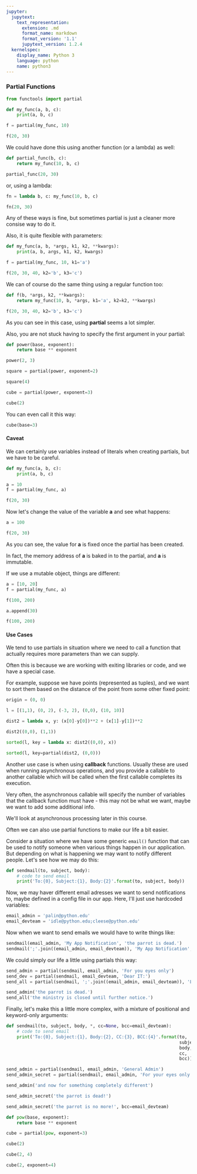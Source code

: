 ```yaml
---
jupyter:
  jupytext:
    text_representation:
      extension: .md
      format_name: markdown
      format_version: '1.1'
      jupytext_version: 1.2.4
  kernelspec:
    display_name: Python 3
    language: python
    name: python3
---
```


### Partial Functions

```python
from functools import partial
```

```python
def my_func(a, b, c):
    print(a, b, c)
```

```python
f = partial(my_func, 10)
```

```python
f(20, 30)
```

We could have done this using another function (or a lambda) as well:

```python
def partial_func(b, c):
    return my_func(10, b, c)
```

```python
partial_func(20, 30)
```

or, using a lambda:

```python
fn = lambda b, c: my_func(10, b, c)
```

```python
fn(20, 30)
```

Any of these ways is fine, but sometimes partial is just a cleaner more consise way to do it.

Also, it is quite flexible with parameters:

```python
def my_func(a, b, *args, k1, k2, **kwargs):
    print(a, b, args, k1, k2, kwargs)
```

```python
f = partial(my_func, 10, k1='a')
```

```python
f(20, 30, 40, k2='b', k3='c')
```

We can of course do the same thing using a regular function too:

```python
def f(b, *args, k2, **kwargs):
    return my_func(10, b, *args, k1='a', k2=k2, **kwargs)
```

```python
f(20, 30, 40, k2='b', k3='c')
```

As you can see in this case, using **partial** seems a lot simpler.


Also, you are not stuck having to specify the first argument in your partial:

```python
def power(base, exponent):
    return base ** exponent
```

```python
power(2, 3)
```

```python
square = partial(power, exponent=2)
```

```python
square(4)
```

```python
cube = partial(power, exponent=3)
```

```python
cube(2)
```

You can even call it this way:

```python
cube(base=3)
```

#### Caveat


We can certainly use variables instead of literals when creating partials, but we have to be careful.

```python
def my_func(a, b, c):
    print(a, b, c)
```

```python
a = 10
f = partial(my_func, a)
```

```python
f(20, 30)
```

Now let's change the value of the variable **a** and see what happens:

```python
a = 100
```

```python
f(20, 30)
```

As you can see, the value for **a** is fixed once the partial has been created.

In fact, the memory address of **a** is baked in to the partial, and **a** is immutable.


If we use a mutable object, things are different:

```python
a = [10, 20]
f = partial(my_func, a)
```

```python
f(100, 200)
```

```python
a.append(30)
```

```python
f(100, 200)
```

#### Use Cases


We tend to use partials in situation where we need to call a function that actually requires more parameters than we can supply.

Often this is because we are working with exiting libraries or code, and we have a special case.


For example, suppose we have points (represented as tuples), and we want to sort them based on the distance of the point from some other fixed point:

```python
origin = (0, 0)
```

```python
l = [(1,1), (0, 2), (-3, 2), (0,0), (10, 10)]
```

```python
dist2 = lambda x, y: (x[0]-y[0])**2 + (x[1]-y[1])**2
```

```python
dist2((0,0), (1,1))
```

```python
sorted(l, key = lambda x: dist2((0,0), x))
```

```python
sorted(l, key=partial(dist2, (0,0)))
```

Another use case is when using **callback** functions. Usually these are used when running asynchronous operations, and you provide a callable to another callable which will be called when the first callable completes its execution.

Very often, the asynchronous callable will specify the number of variables that the callback function must have - this may not be what we want, maybe we want to add some additional info.


We'll look at asynchronous processing later in this course.


Often we can also use partial functions to make our life a bit easier.

Consider a situation where we have some generic `email()` function that can be used to notify someone when various things happen in our application. But depending on what is happening we may want to notify different people. Let's see how we may do this:

```python
def sendmail(to, subject, body):
    # code to send email
    print('To:{0}, Subject:{1}, Body:{2}'.format(to, subject, body))
```

Now, we may haver different email adresses we want to send notifications to, maybe defined in a config file in our app. Here, I'll just use hardcoded variables:

```python
email_admin = 'palin@python.edu'
email_devteam = 'idle@python.edu;cleese@python.edu'
```

Now when we want to send emails we would have to write things like:

```python
sendmail(email_admin, 'My App Notification', 'the parrot is dead.')
sendmail(';'.join((email_admin, email_devteam)), 'My App Notification', 'the ministry is closed until further notice.')
```

We could simply our life a little using partials this way:

```python
send_admin = partial(sendmail, email_admin, 'For you eyes only')
send_dev = partial(sendmail, email_devteam, 'Dear IT:')
send_all = partial(sendmail, ';'.join((email_admin, email_devteam)), 'Loyal Subjects')
```

```python
send_admin('the parrot is dead.')
send_all('the ministry is closed until further notice.')
```

Finally, let's make this a little more complex, with a mixture of positional and keyword-only arguments:

```python
def sendmail(to, subject, body, *, cc=None, bcc=email_devteam):
    # code to send email
    print('To:{0}, Subject:{1}, Body:{2}, CC:{3}, BCC:{4}'.format(to, 
                                                                  subject, 
                                                                  body, 
                                                                  cc, 
                                                                  bcc))
```

```python
send_admin = partial(sendmail, email_admin, 'General Admin')
send_admin_secret = partial(sendmail, email_admin, 'For your eyes only', cc=None, bcc=None)
```

```python
send_admin('and now for something completely different')
```

```python
send_admin_secret('the parrot is dead!')
```

```python
send_admin_secret('the parrot is no more!', bcc=email_devteam)
```

```python
def pow(base, exponent):
    return base ** exponent
```

```python
cube = partial(pow, exponent=3)
```

```python
cube(2)
```

```python
cube(2, 4)
```

```python
cube(2, exponent=4)
```

```python

```
